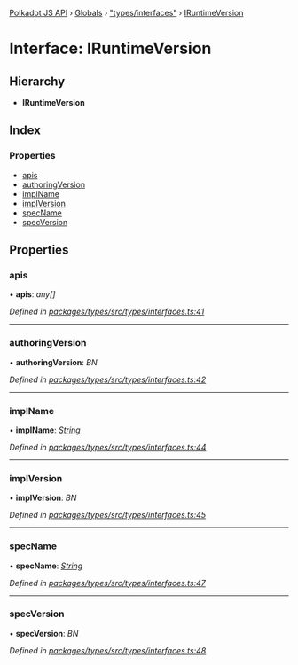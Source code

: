 [Polkadot JS API](../README.md) › [Globals](../globals.md) › ["types/interfaces"](../modules/_types_interfaces_.md) › [IRuntimeVersion](_types_interfaces_.iruntimeversion.md)

# Interface: IRuntimeVersion

## Hierarchy

* **IRuntimeVersion**

## Index

### Properties

* [apis](_types_interfaces_.iruntimeversion.md#apis)
* [authoringVersion](_types_interfaces_.iruntimeversion.md#authoringversion)
* [implName](_types_interfaces_.iruntimeversion.md#implname)
* [implVersion](_types_interfaces_.iruntimeversion.md#implversion)
* [specName](_types_interfaces_.iruntimeversion.md#specname)
* [specVersion](_types_interfaces_.iruntimeversion.md#specversion)

## Properties

###  apis

• **apis**: *any[]*

*Defined in [packages/types/src/types/interfaces.ts:41](https://github.com/polkadot-js/api/blob/849f519efe/packages/types/src/types/interfaces.ts#L41)*

___

###  authoringVersion

• **authoringVersion**: *BN*

*Defined in [packages/types/src/types/interfaces.ts:42](https://github.com/polkadot-js/api/blob/849f519efe/packages/types/src/types/interfaces.ts#L42)*

___

###  implName

• **implName**: *[String](../classes/_primitive_text_.text.md#static-string)*

*Defined in [packages/types/src/types/interfaces.ts:44](https://github.com/polkadot-js/api/blob/849f519efe/packages/types/src/types/interfaces.ts#L44)*

___

###  implVersion

• **implVersion**: *BN*

*Defined in [packages/types/src/types/interfaces.ts:45](https://github.com/polkadot-js/api/blob/849f519efe/packages/types/src/types/interfaces.ts#L45)*

___

###  specName

• **specName**: *[String](../classes/_primitive_text_.text.md#static-string)*

*Defined in [packages/types/src/types/interfaces.ts:47](https://github.com/polkadot-js/api/blob/849f519efe/packages/types/src/types/interfaces.ts#L47)*

___

###  specVersion

• **specVersion**: *BN*

*Defined in [packages/types/src/types/interfaces.ts:48](https://github.com/polkadot-js/api/blob/849f519efe/packages/types/src/types/interfaces.ts#L48)*

